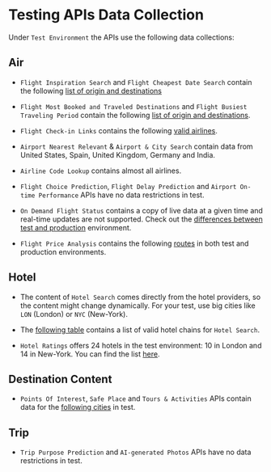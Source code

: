 # Testing APIs Data Collection

Under `Test Environment` the APIs use the following data collections:

## Air

- `Flight Inspiration Search` and `Flight Cheapest Date Search` contain the following [list of origin and destinations](data/flightsearch.md)

- `Flight Most Booked and Traveled Destinations` and `Flight Busiest Traveling Period` contain the following [list of origin and destinations](data/ti.md).

- `Flight Check-in Links` contains the following [valid airlines](data/checkinlinks.md).

- `Airport Nearest Relevant` & `Airport & City Search` contain data from United States, Spain, United Kingdom, Germany and India.

- `Airline Code Lookup` contains almost all airlines.

- `Flight Choice Prediction`, `Flight Delay Prediction` and `Airport On-time Performance` APIs have no data restrictions in test.

- `On Demand Flight Status` contains a copy of live data at a given time and real-time updates are not supported. Check out the [differences between test and production](data/ondemandflightstatus.md) environment. 

- `Flight Price Analysis` contains the following [routes](data/flightpriceanalysis.md) in both test and production environments. 

## Hotel

- The content of `Hotel Search` comes directly from the hotel providers, so the content might change dynamically. For your test, use big cities like `LON` (London) or `NYC` (New-York).

- The [following table](data/hotelchains.md) contains a list of valid hotel chains for `Hotel Search`.

- `Hotel Ratings` offers 24 hotels in the test environment: 10 in London and 14 in New-York. You can find the list [here](data/hotelratings.md).


## Destination Content

- `Points Of Interest`, `Safe Place` and `Tours & Activities` APIs contain data for the [following cities](data/pois.md) in test.

## Trip

- `Trip Purpose Prediction` and `AI-generated Photos` APIs have no data restrictions in test.

